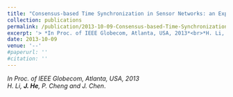 ```yaml
---
title: "Consensus-based Time Synchronization in Sensor Networks: an Experimental Study"
collection: publications
permalink: /publication/2013-10-09-Consensus-based-Time-Synchronization-in-Sensor-Networks/
excerpt: '> *In Proc. of IEEE Globecom, Atlanta, USA, 2013*<br>*H. Li, **J. He**, P. Cheng and J. Chen*.'
date: 2013-10-09
venue: '--'
#paperurl: ''
#citation: ''
---
```

*In Proc. of IEEE Globecom, Atlanta, USA, 2013*  
*H. Li, **J. He**, P. Cheng and J. Chen*.